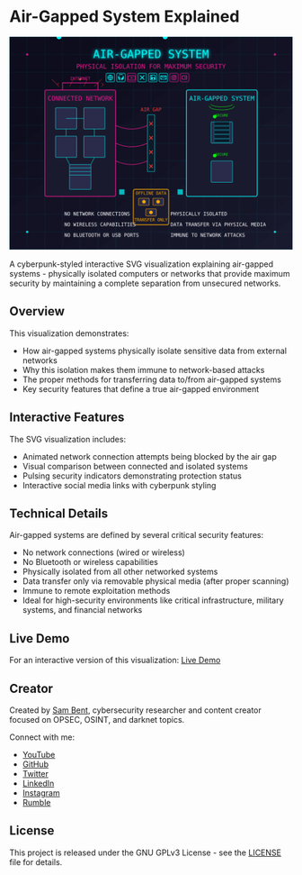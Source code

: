 # Air-Gapped System Explained

![Air-Gapped System Animation](https://github.com/DoingFedTime/AirGappedSystemExplained/raw/main/images/air-gapped-system.gif)

A cyberpunk-styled interactive SVG visualization explaining air-gapped systems - physically isolated computers or networks that provide maximum security by maintaining a complete separation from unsecured networks.

## Overview

This visualization demonstrates:

* How air-gapped systems physically isolate sensitive data from external networks
* Why this isolation makes them immune to network-based attacks
* The proper methods for transferring data to/from air-gapped systems
* Key security features that define a true air-gapped environment

## Interactive Features

The SVG visualization includes:
* Animated network connection attempts being blocked by the air gap
* Visual comparison between connected and isolated systems
* Pulsing security indicators demonstrating protection status
* Interactive social media links with cyberpunk styling

## Technical Details

Air-gapped systems are defined by several critical security features:
* No network connections (wired or wireless)
* No Bluetooth or wireless capabilities
* Physically isolated from all other networked systems
* Data transfer only via removable physical media (after proper scanning)
* Immune to remote exploitation methods
* Ideal for high-security environments like critical infrastructure, military systems, and financial networks

## Live Demo

For an interactive version of this visualization:
[Live Demo](https://doingfedtime.com/air-gapped-system-explained/)

## Creator

Created by [Sam Bent](https://www.sambent.com), cybersecurity researcher and content creator focused on OPSEC, OSINT, and darknet topics.

Connect with me:
* [YouTube](https://youtube.com/@sam_bent)
* [GitHub](https://github.com/DoingFedTime)
* [Twitter](https://twitter.com/DoingFedTime)
* [LinkedIn](https://www.linkedin.com/in/sam-bent/)
* [Instagram](https://www.instagram.com/sambentoffical/)
* [Rumble](https://rumble.com/c/DoingFedTime)

## License

This project is released under the GNU GPLv3 License - see the [LICENSE](LICENSE) file for details.
